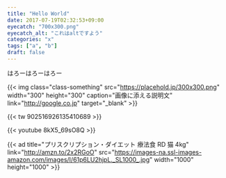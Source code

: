 ```yaml
---
title: "Hello World"
date: 2017-07-19T02:32:53+09:00
eyecatch: "700x300.png"
eyecatch_alt: "これはaltですよう"
categories: "x"
tags: ["a", "b"]
draft: false
---
```


はろーはろーはろー

{{< img class="class-something" src="https://placehold.jp/300x300.png" width="300" height="300" caption="画像に添える説明文" link="http://google.co.jp" target="_blank" >}}

{{< tw 902516926135410689 >}}

{{< youtube 8kX5_69sO8Q >}}

<amp-ad width='468' height='60' type='valuecommerce' data-sid='3359351' data-pid='884821630'></amp-ad>

{{< ad title="プリスクリプション・ダイエット 療法食 RD 猫 4kg" link="http://amzn.to/2x2RGoO"
  src="https://images-na.ssl-images-amazon.com/images/I/61p6LU2hjpL._SL1000_.jpg" width="1000" height="1000" >}}

